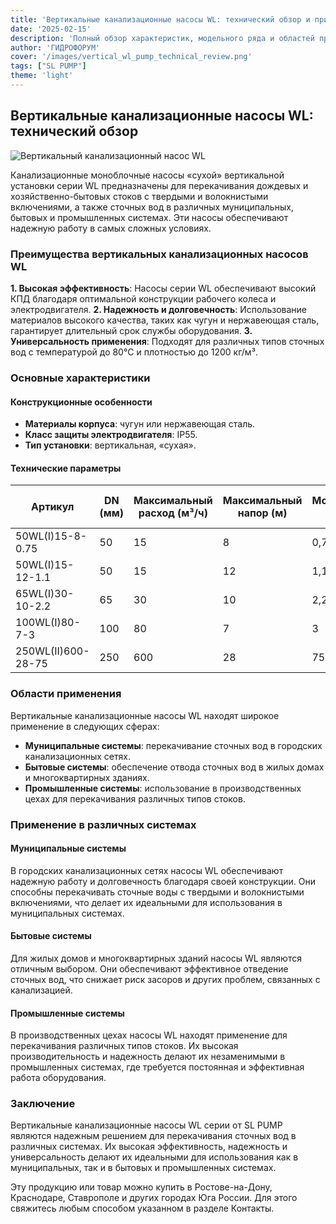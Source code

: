 ```yaml
---
title: 'Вертикальные канализационные насосы WL: технический обзор и применение'
date: '2025-02-15'
description: 'Полный обзор характеристик, модельного ряда и областей применения вертикальных канализационных насосов WL для перекачивания стоков в муниципальных и промышленных системах.'
author: 'ГИДРОФОРУМ'
cover: '/images/vertical_wl_pump_technical_review.png'
tags: ["SL PUMP"]
theme: 'light'
---
```


## Вертикальные канализационные насосы WL: технический обзор

![Вертикальный канализационный насос WL](/images/vertical_wl_pump_technical_review.png)

Канализационные моноблочные насосы «сухой» вертикальной установки серии WL предназначены для перекачивания дождевых и хозяйственно-бытовых стоков с твердыми и волокнистыми включениями, а также сточных вод в различных муниципальных, бытовых и промышленных системах. Эти насосы обеспечивают надежную работу в самых сложных условиях.

### Преимущества вертикальных канализационных насосов WL

**1. Высокая эффективность**: Насосы серии WL обеспечивают высокий КПД благодаря оптимальной конструкции рабочего колеса и электродвигателя.
**2. Надежность и долговечность**: Использование материалов высокого качества, таких как чугун и нержавеющая сталь, гарантирует длительный срок службы оборудования.
**3. Универсальность применения**: Подходят для различных типов сточных вод с температурой до 80°C и плотностью до 1200 кг/м³.

### Основные характеристики

#### Конструкционные особенности

- **Материалы корпуса**: чугун или нержавеющая сталь.
- **Класс защиты электродвигателя**: IP55.
- **Тип установки**: вертикальная, «сухая».

#### Технические параметры

| Артикул         | DN (мм) | Максимальный расход (м³/ч) | Максимальный напор (м) | Мощность (кВт) | Скорость (об./мин.) |
|-----------------|---------|---------------------------|------------------------|------------------|----------------------|
| 50WL(I)15-8-0.75 | 50      | 15                        | 8                     | 0,75             | 2825                 |
| 50WL(I)15-12-1.1 | 50      | 15                        | 12                    | 1,1              | 2825                 |
| 65WL(I)30-10-2.2 | 65      | 30                        | 10                    | 2,2              | 1420                 |
| 100WL(I)80-7-3   | 100     | 80                        | 7                     | 3                | 1420                 |
| 250WL(II)600-28-75 | 250    | 600                       | 28                    | 75               | 1480                 |

### Области применения

Вертикальные канализационные насосы WL находят широкое применение в следующих сферах:

- **Муниципальные системы**: перекачивание сточных вод в городских канализационных сетях.
- **Бытовые системы**: обеспечение отвода сточных вод в жилых домах и многоквартирных зданиях.
- **Промышленные системы**: использование в производственных цехах для перекачивания различных типов стоков.

### Применение в различных системах

#### Муниципальные системы

В городских канализационных сетях насосы WL обеспечивают надежную работу и долговечность благодаря своей конструкции. Они способны перекачивать сточные воды с твердыми и волокнистыми включениями, что делает их идеальными для использования в муниципальных системах.

#### Бытовые системы

Для жилых домов и многоквартирных зданий насосы WL являются отличным выбором. Они обеспечивают эффективное отведение сточных вод, что снижает риск засоров и других проблем, связанных с канализацией.

#### Промышленные системы

В производственных цехах насосы WL находят применение для перекачивания различных типов стоков. Их высокая производительность и надежность делают их незаменимыми в промышленных системах, где требуется постоянная и эффективная работа оборудования.

### Заключение

Вертикальные канализационные насосы WL серии от SL PUMP являются надежным решением для перекачивания сточных вод в различных системах. Их высокая эффективность, надежность и универсальность делают их идеальными для использования как в муниципальных, так и в бытовых и промышленных системах.

Эту продукцию или товар можно купить в Ростове-на-Дону, Краснодаре, Ставрополе и других городах Юга России. Для этого свяжитесь любым способом указанном в разделе Контакты.
